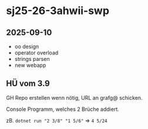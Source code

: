 # sj25-26-3ahwii-swp

## 2025-09-10

- oo design
- operator overload
- strings parsen
- new webapp

## HÜ vom 3.9

GH Repo erstellen wenn nötig, URL an grafg@ schicken.

Console Programm, welches 2 Brüche addiert.

zB. `dotnet run "2 3/8" "1 5/6"` => `4 5/24`
